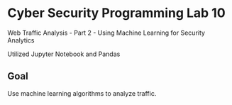 # Cyber Security Programming Lab 10

Web Traffic Analysis - Part 2 - Using Machine Learning for Security Analytics

Utilized Jupyter Notebook and Pandas

## Goal
Use machine learning algorithms to analyze traffic.

